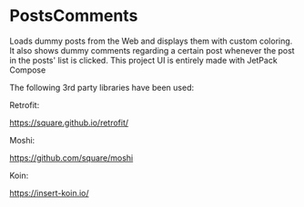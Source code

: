 # PostsComments
Loads dummy posts from the Web and displays them with custom coloring.
It also shows dummy comments regarding a certain post whenever the post in the posts' list is clicked.
This project UI is entirely made with JetPack Compose

The following 3rd party libraries have been used:

Retrofit:

https://square.github.io/retrofit/

Moshi:

https://github.com/square/moshi

Koin:

https://insert-koin.io/

